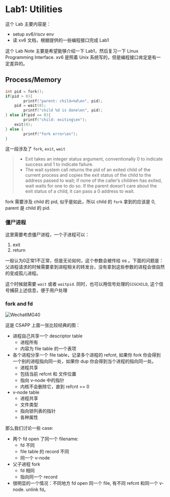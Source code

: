 # Lab1: Utilities

这个 Lab 主要内容是：

* setup xv6/riscv env
* 读 xv6 文档，根据提供的一些编程接口完成 Lab1

这个 Lab Note 主要是希望能够介绍一下 Lab1，然后复习一下 Linux Programming Interface. xv6 是照着 Unix 系统写的，但是编程接口肯定是有一定差异的。

## Process/Memory

```c
int pid = fork(); 
if(pid > 0){
		printf("parent: child=%d\en", pid); 
  	pid = wait(0);
		printf("child %d is done\en", pid);
} else if(pid == 0){
		printf("child: exiting\en");
    exit(0);
} else {
		printf("fork error\en");
}
```

这一段涉及了 `fork`, `exit`, `wait`

> * Exit takes an integer status argument, conventionally 0 to indicate success and 1 to indicate failure. 
> * The wait system call returns the pid of an exited child of the current process and copies the exit status of the child to the address passed to wait; if none of the caller’s children has exited, wait waits for one to do so. If the parent doesn’t care about the exit status of a child, it can pass a 0 address to wait. 

fork 需要涉及 child 的 pid, 似乎是如此，所以 child 的 `fork` 拿到的应该是 0, parent 是 child 的 pid.

### 僵尸进程

这里需要考虑僵尸进程，一个子进程可以：

1. exit
2. return

一般认为0正常1不正常，但是无论如何，这个参数会被传给 os 。下面的问题是：父进程请求的时候需要拿到进程相关的转发台，没有拿到这些参数的进程会很自然的变成孤儿进程。

这个时候就需要 `wait` 或者 `waitpid`. 同时，也可以用信号处理的`SIGCHILD`, 这个信号捕获上述信息，便于用户处理

### fork and fd

![WechatIMG40](/Users/fuasahi/Downloads/WechatIMG40.jpeg)

这是 CSAPP 上面一张比较经典的图：

* 进程自己共享一个 descriptor table
  * 进程所有
  * 内容为 file table 的一个表项
* 各个进程分享一个 file table，记录多个进程的 refcnt, 如果你 fork 你会得到一个别的进程指向同一处，如果你 dup 你会得到当个进程的指向同一处。
  * 进程共享
  * 包括当前 refcnt 和 文件位置
  * 指向 v-node 中的指针
  * 内核不会删除它，直到 refcnt == 0
* v-node table
  * 进程共享
  * 文件类型
  * 指向锁列表的指针
  * 各种属性

那么我们讨论一些 case:

* 两个 fd open 了同一个 filename:
  * fd 不同
  * file table 的 record 不同
  * 同一个 v-node
* 父子进程 fork
  * fd 相同
  * 指向同一个 record
* 很明显的一个情况：不同地方 fd open 同一个 file, 有不同 refcnt 和同一个 v-node. unlink fd。